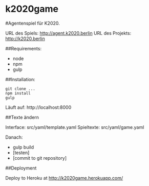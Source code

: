 # k2020game

#Agentenspiel für K2020.

URL des Spiels: http://agent.k2020.berlin
URL des Projekts: http://k2020.berlin


##Requirements:
- node
- npm
- gulp

##Installation:

```
git clone ...
npm install
gulp
````

Läuft auf: http://localhost:8000

##Texte ändern

Interface: src/yaml/template.yaml
Spieltexte: src/yaml/game.yaml

Danach: 
- gulp build
- [testen]
- [commit to git repository]

##Deployment

Deploy to Heroku at http://k2020game.herokuapp.com/

